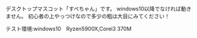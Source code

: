 デスクトップマスコット「すぺちゃん」です。
windows10以降でなければ動きません。
初心者の上やっつけなので多少の粗は大目にみてください！

テスト環境:windows10　Ryzen5900X,Corei3 370M
